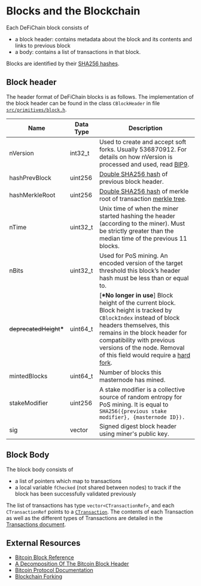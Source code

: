# Blocks and the Blockchain

Each DeFiChain block consists of

- a block header: contains metadata about the block and its contents and links to previous block
- a body: contains a list of transactions in that block.

Blocks are identified by their [SHA256 hashes](./glossary.md#hashing).

## Block header

The header format of DeFiChain blocks is as follows. The implementation of the block header can be found in the class `CBlockHeader` in file [`src/primitives/block.h`](https://github.com/DeFiCh/ain/blob/master/src/primitives/block.h#L23).

| Name                       | Data Type             | Description                                                                                                                                                                                                                                                                                                                                      |
| -------------------------- | --------------------- | ------------------------------------------------------------------------------------------------------------------------------------------------------------------------------------------------------------------------------------------------------------------------------------------------------------------------------------------------ |
| nVersion                   | int32_t               | Used to create and accept soft forks. Usually 536870912. For details on how nVersion is processed and used, read [BIP9](https://github.com/bitcoin/bips/blob/master/bip-0009.mediawiki).                                                                                                                                                         |
| hashPrevBlock              | uint256               | [Double SHA256 hash](./glossary.md#hashing) of previous block header.                                                                                                                                                                                                                                                                            |
| hashMerkleRoot             | uint256               | [Double SHA256 hash](./glossary.md#hashing) of merkle root of transaction [merkle tree](./glossary.md#merkle-trees).                                                                                                                                                                                                                             |
| nTime                      | uint32_t              | Unix time of when the miner started hashing the header (according to the miner). Must be strictly greater than the median time of the previous 11 blocks.                                                                                                                                                                                        |
| nBits                      | uint32_t              | Used for PoS mining. An encoded version of the target threshold this block’s header hash must be less than or equal to.                                                                                                                                                                                                                          |
| ~~deprecatedHeight~~**\*** | uint64_t              | [**\*No longer in use**] Block height of the current block. Block height is tracked by `CBlockIndex` instead of block headers themselves, this remains in the block header for compatibility with previous versions of the node. Removal of this field would require a [hard fork](<https://en.wikipedia.org/wiki/Fork_(blockchain)#Hard_fork>). |
| mintedBlocks               | uint64_t              | Number of blocks this masternode has mined.                                                                                                                                                                                                                                                                                                      |
| stakeModifier              | uint256               | A stake modifier is a collective source of random entropy for PoS mining. It is equal to `SHA256({previous stake modifier}, {masternode ID}).`                                                                                                                                                                                                   |
| sig                        | vector<unsigned char> | Signed digest block header using miner's public key.                                                                                                                                                                                                                                                                                             |

## Block Body

The block body consists of

- a list of pointers which map to transactions
- a local variable `fChecked` (not shared between nodes) to track if the block has been successfully validated previously

The list of transactions has type `vector<CTransactionRef>`, and each `CTransactionRef` points to a [`CTransaction`](https://github.com/DeFiCh/ain/blob/master/src/primitives/transaction.h#L210). The contents of each Transaction as well as the different types of Transactions are detailed in the [Transactions document](./transaction.md).

## External Resources

- [Bitcoin Block Reference](https://developer.bitcoin.org/reference/block_chain.html)
- [A Decomposition Of The Bitcoin Block Header](https://www.datadriveninvestor.com/2019/11/21/a-decomposition-of-the-bitcoin-block-header/)
- [Bitcoin Protocol Documentation](https://en.bitcoin.it/wiki/Protocol_documentation)
- [Blockchain Forking](<https://en.wikipedia.org/wiki/Fork_(blockchain)>)
